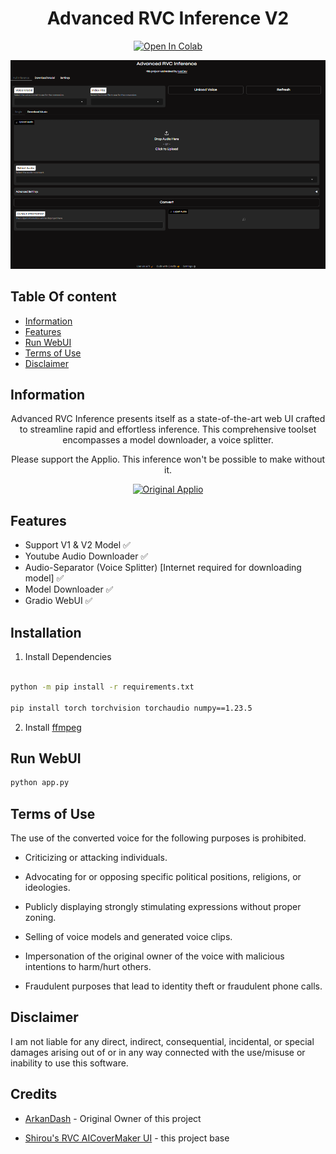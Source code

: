 <div align="center">

# Advanced RVC Inference V2

[![Open In Colab](https://img.shields.io/badge/Open%20in%20Colab-blue?style=flat&logo=https%3A%2F%2Fcolab.research.google.com%2Fimg%2Fcolab_favicon_256px.png)](https://colab.research.google.com/github/ArkanDash/Advanced-RVC-Inference/blob/master/Advanced-RVC.ipynb)


</div>


![Preview UI](assets/img.png)



## Table Of content

- [Information](##Information)
 - [Features](##Features)
- [Run WebUI](##Run-WebUI)
 - [Terms of Use](##Terms-of-Use)
- [Disclaimer](##Disclaimer)

## Information
<div align="center">

 Advanced RVC Inference presents itself as a state-of-the-art web UI crafted to streamline rapid and effortless inference. This comprehensive toolset encompasses a model downloader, a voice splitter.

Please support the Applio. This inference won't be possible to make without it.<br />

[![Original Applio](https://img.shields.io/badge/Github-Original%20Applio%20Repository-blue?style=for-the-badge&logo=github)](https://github.com/IAHispano/Applio)

</div>

## Features
- Support V1 & V2 Model ✅
- Youtube Audio Downloader ✅
- Audio-Separator (Voice Splitter) [Internet required for downloading model] ✅
- Model Downloader ✅ 
- Gradio WebUI ✅


## Installation

1. Install Dependencies <br />
```bash

python -m pip install -r requirements.txt

pip install torch torchvision torchaudio numpy==1.23.5
```

2. Install [ffmpeg](https://ffmpeg.org/)


## Run WebUI <br />
```bash
python app.py
```


## Terms of Use

The use of the converted voice for the following purposes is prohibited.

* Criticizing or attacking individuals.

* Advocating for or opposing specific political positions, religions, or ideologies.

* Publicly displaying strongly stimulating expressions without proper zoning.

* Selling of voice models and generated voice clips.

* Impersonation of the original owner of the voice with malicious intentions to harm/hurt others.

* Fraudulent purposes that lead to identity theft or fraudulent phone calls.

## Disclaimer

I am not liable for any direct, indirect, consequential, incidental, or special damages arising out of or in any way connected with the use/misuse or inability to use this software.


## Credits

- [ArkanDash](https://github.com/ArkanDash) - Original Owner of this project

- [Shirou's  RVC AICoverMaker UI](https://github.com/Eddycrack864/RVC-AI-Cover-Maker-UI.git) - this project base
